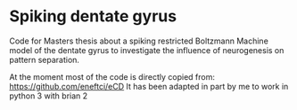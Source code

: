 # Spiking dentate gyrus
Code for Masters thesis about a spiking restricted Boltzmann Machine model of the dentate gyrus to investigate the influence of neurogenesis on pattern separation. 

At the moment most of the code is directly copied from: https://github.com/eneftci/eCD 
It has been adapted in part by me to work in python 3 with brian 2
